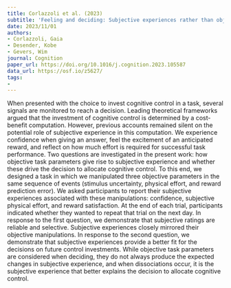 ```yaml
---
title: Corlazzoli et al. (2023)
subtitle: 'Feeling and deciding: Subjective experiences rather than objective factors drive the decision to invest cognitive control'
date: 2023/11/01
authors:
- Corlazzoli, Gaia
- Desender, Kobe
- Gevers, Wim
journal: Cognition
paper_url: https://doi.org/10.1016/j.cognition.2023.105587
data_url: https://osf.io/z5627/
tags:
- 
---
```


When presented with the choice to invest cognitive control in a task, several signals are monitored to reach a decision. Leading theoretical frameworks argued that the investment of cognitive control is determined by a cost-benefit computation. However, previous accounts remained silent on the potential role of subjective experience in this computation. We experience confidence when giving an answer, feel the excitement of an anticipated reward, and reflect on how much effort is required for successful task performance. Two questions are investigated in the present work: how objective task parameters give rise to subjective experience and whether these drive the decision to allocate cognitive control. To this end, we designed a task in which we manipulated three objective parameters in the same sequence of events (stimulus uncertainty, physical effort, and reward prediction error). We asked participants to report their subjective experiences associated with these manipulations: confidence, subjective physical effort, and reward satisfaction. At the end of each trial, participants indicated whether they wanted to repeat that trial on the next day. In response to the first question, we demonstrate that subjective ratings are reliable and selective. Subjective experiences closely mirrored their objective manipulations. In response to the second question, we demonstrate that subjective experiences provide a better fit for the decisions on future control investments. While objective task parameters are considered when deciding, they do not always produce the expected changes in subjective experience, and when dissociations occur, it is the subjective experience that better explains the decision to allocate cognitive control.
